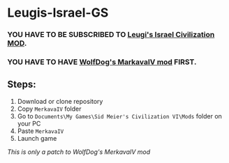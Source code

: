 # Leugis-Israel-GS
### YOU HAVE TO BE SUBSCRIBED TO [Leugi's Israel Civilization MOD](https://steamcommunity.com/sharedfiles/filedetails/?id=1237950946).
### YOU HAVE TO HAVE [WolfDog's MarkavaIV mod](https://drive.google.com/file/d/1b2rilzEhPnZXQDdVDmR0Vcs9l6-CU7HI/view) FIRST.

## Steps: ##
1. Download or clone repository
3. Copy ```MerkavaIV``` folder
4. Go to ```Documents\My Games\Sid Meier's Civilization VI\Mods``` folder on your PC
5. Paste ```MerkavaIV```
6. Launch game

*This is only a patch to WolfDog's MerkavaIV mod*
